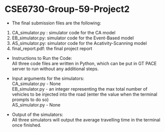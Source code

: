 # CSE6730-Group-59-Project2
* The final submission files are the following:
1. CA_simulator.py : simulator code for the CA model
2. EB_simulator.py: simulator code for the Event-Based model
3. AS_simulator.py: simulator code for the Acativity-Scanning model
4. final_report.pdf: the final project report

* Instructions to Run the Code:  
All three code files are written in Python, which can be put in GT PACE server to run without any additional steps.  
  
* Input arguments for the simulators:  
CA_simulator.py - None  
EB_simulator.py - an integer representing the max total number of vehicles to be injected into the road (enter the value when the terminal prompts to do so)  
AS_simulator.py - None  
  
* Output of the simulators:  
All three simulators will output the average travelling time in the terminal once finished.
